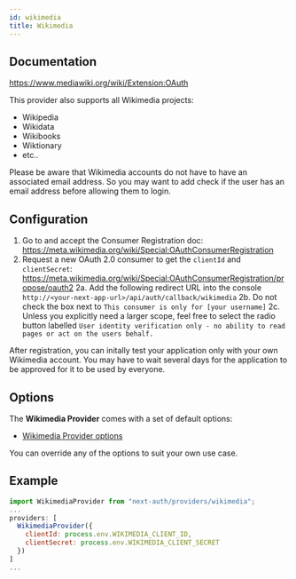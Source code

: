 ```yaml
---
id: wikimedia
title: Wikimedia
---
```


## Documentation

https://www.mediawiki.org/wiki/Extension:OAuth

This provider also supports all Wikimedia projects:

- Wikipedia
- Wikidata
- Wikibooks
- Wiktionary
- etc..

Please be aware that Wikimedia accounts do not have to have an associated email address. So you may want to add check if the user has an email address before allowing them to login.

## Configuration

1. Go to and accept the Consumer Registration doc: https://meta.wikimedia.org/wiki/Special:OAuthConsumerRegistration
2. Request a new OAuth 2.0 consumer to get the `clientId` and `clientSecret`: https://meta.wikimedia.org/wiki/Special:OAuthConsumerRegistration/propose/oauth2
  2a. Add the following redirect URL into the console `http://<your-next-app-url>/api/auth/callback/wikimedia`
  2b. Do not check the box next to `This consumer is only for [your username]`
  2c. Unless you explicitly need a larger scope, feel free to select the radio button labelled `User identity verification only - no ability to read pages or act on the users behalf.`

After registration, you can initally test your application only with your own Wikimedia account. You may have to wait several days for the application to be approved for it to be used by everyone.

## Options

The **Wikimedia Provider** comes with a set of default options:

- [Wikimedia Provider options](https://github.com/nextauthjs/next-auth/blob/main/packages/next-auth/src/providers/wikimedia.ts)

You can override any of the options to suit your own use case.

## Example

```js
import WikimediaProvider from "next-auth/providers/wikimedia";
...
providers: [
  WikimediaProvider({
    clientId: process.env.WIKIMEDIA_CLIENT_ID,
    clientSecret: process.env.WIKIMEDIA_CLIENT_SECRET
  })
]
...
```
